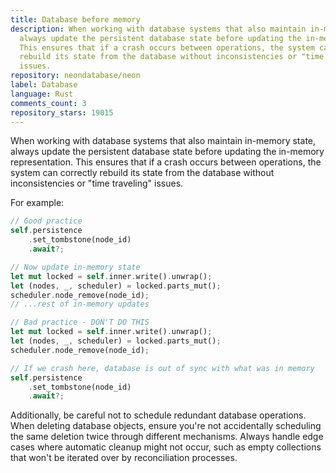 ```yaml
---
title: Database before memory
description: When working with database systems that also maintain in-memory state,
  always update the persistent database state before updating the in-memory representation.
  This ensures that if a crash occurs between operations, the system can correctly
  rebuild its state from the database without inconsistencies or "time traveling"
  issues.
repository: neondatabase/neon
label: Database
language: Rust
comments_count: 3
repository_stars: 19015
---
```


When working with database systems that also maintain in-memory state, always update the persistent database state before updating the in-memory representation. This ensures that if a crash occurs between operations, the system can correctly rebuild its state from the database without inconsistencies or "time traveling" issues.

For example:
```rust
// Good practice
self.persistence
    .set_tombstone(node_id)
    .await?;

// Now update in-memory state
let mut locked = self.inner.write().unwrap();
let (nodes, _, scheduler) = locked.parts_mut();
scheduler.node_remove(node_id);
// ...rest of in-memory updates

// Bad practice - DON'T DO THIS
let mut locked = self.inner.write().unwrap();
let (nodes, _, scheduler) = locked.parts_mut();
scheduler.node_remove(node_id);

// If we crash here, database is out of sync with what was in memory
self.persistence
    .set_tombstone(node_id)
    .await?;
```

Additionally, be careful not to schedule redundant database operations. When deleting database objects, ensure you're not accidentally scheduling the same deletion twice through different mechanisms. Always handle edge cases where automatic cleanup might not occur, such as empty collections that won't be iterated over by reconciliation processes.